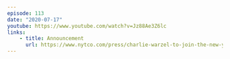 ```yaml
---
episode: 113
date: "2020-07-17"
youtube: https://www.youtube.com/watch?v=Jz88Ae3Z6lc
links:
    - title: Announcement
      url: https://www.nytco.com/press/charlie-warzel-to-join-the-new-york-times-opinion-pages/
---
```

